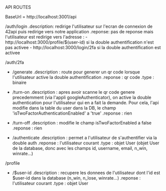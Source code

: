 API ROUTES

BaseUrl = http://localhost:3001/api

/auth/login
    .description: redirige l'utilisateur sur l'ecran de connexion de 42api puis redirige vers notre application
    .reponse: pas de reponse mais l'utilisateur est redirige vers l'adresse :
	- http://localhost:3000/profile/$(user-id) si la double authentification n'est pas activee
	- http://localhost:3000/login/2fa si la double authentification est activee

/auth/2fa
- /generate
    .description : route pour generer un qr code lorsque l'utilisateur active la double authentification
    .reponse : qr code
    .type : binaire

- /turn-on
    .description : apres avoir scanne le qr code genere precedemment (via l'appli googleAuthenticator), on active
    la double authentication pour l'utilisateur qui en a fait la demande. Pour cela, l'api modifie dans la table 
    du user dans la DB, le champ 'isTwoFactorAuthenticationEnabled' a 'true'
    .reponse : rien

- /turn-off
    .description : modifie le champ isTwoFactorEnabled a false
    .reponse : rien

- /authenticate
    .description : permet a l'utilisateur de s'authentifier via la double auth
    .reponse : l'utilisateur courant
    .type : objet User (objet User de la database, donc avec les champs id, username, email, n_win,
    winrate...)

/profile
- /$user-id
    .description : recupere les donnees de l'utilisateur dont l'id est $user-id dans la database (n_win, n_lose, 
    winrate...)
    .reponse : l'utilisateur courant
    .type : objet User
